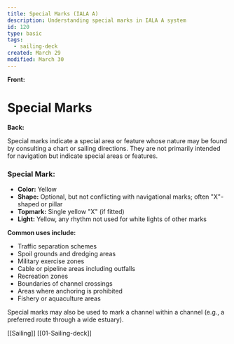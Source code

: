 ```yaml
---
title: Special Marks (IALA A)
description: Understanding special marks in IALA A system
id: 120
type: basic
tags:
  - sailing-deck
created: March 29
modified: March 30
---
```


**Front:**
# Special Marks

**Back:**
<p>Special marks indicate a special area or feature whose nature may be found by consulting a chart or sailing directions. They are not primarily intended for navigation but indicate special areas or features.</p>

<div class="mark-section">
  <h3>Special Mark:</h3>
  <ul>
    <li><strong>Color:</strong> Yellow</li>
    <li><strong>Shape:</strong> Optional, but not conflicting with navigational marks; often "X"-shaped or pillar</li>
    <li><strong>Topmark:</strong> Single yellow "X" (if fitted)</li>
    <li><strong>Light:</strong> Yellow, any rhythm not used for white lights of other marks</li>
  </ul>
</div>

<p><strong>Common uses include:</strong></p>
<ul>
  <li>Traffic separation schemes</li>
  <li>Spoil grounds and dredging areas</li>
  <li>Military exercise zones</li>
  <li>Cable or pipeline areas including outfalls</li>
  <li>Recreation zones</li>
  <li>Boundaries of channel crossings</li>
  <li>Areas where anchoring is prohibited</li>
  <li>Fishery or aquaculture areas</li>
</ul>

<p>Special marks may also be used to mark a channel within a channel (e.g., a preferred route through a wide estuary).</p>

[[Sailing]]
[[01-Sailing-deck]]
